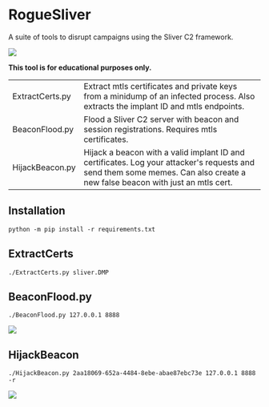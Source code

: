 # RogueSliver
A suite of tools to disrupt campaigns using the Sliver C2 framework.

![](https://assets.aceresponder.com/github/roguesliver-01.png)

**This tool is for educational purposes only.**

|||
| --- | --- |
| ExtractCerts.py | Extract mtls certificates and private keys from a minidump of an infected process. Also extracts the implant ID and mtls endpoints. |
| BeaconFlood.py | Flood a Sliver C2 server with beacon and session registrations. Requires mtls certificates. |
| HijackBeacon.py | Hijack a beacon with a valid implant ID and certificates. Log your attacker's requests and send them some memes. Can also create a new false beacon with just an mtls cert. |

## Installation
```
python -m pip install -r requirements.txt
```

## ExtractCerts
```
./ExtractCerts.py sliver.DMP
```

## BeaconFlood.py
```
./BeaconFlood.py 127.0.0.1 8888
```
![](https://assets.aceresponder.com/github/beaconflood.png)
## HijackBeacon
```
./HijackBeacon.py 2aa18069-652a-4484-8ebe-abae87ebc73e 127.0.0.1 8888 -r
```
![](https://assets.aceresponder.com/github/hijackbeacon.png)
